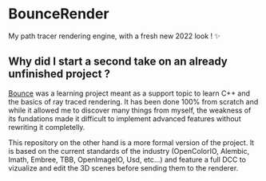 # BounceRender

My path tracer rendering engine, with a fresh new 2022 look ! ✨

## Why did I start a second take on an already unfinished project ?

[Bounce](https://github.com/ThomasVallentin/Bounce) was a learning project meant as a support topic to learn C++ and the basics of ray traced rendering. It has been done 100% from scratch and while it allowed me to discover many things from myself, the weakness of its fundations made it difficult to implement advanced features without rewriting it completelly.

This repository on the other hand is a more formal version of the project. It is based on the current standards of the industry (OpenColorIO, Alembic, Imath, Embree, TBB, OpenImageIO, Usd, etc...) and feature a full DCC to vizualize and edit the 3D scenes before sending them to the renderer.
